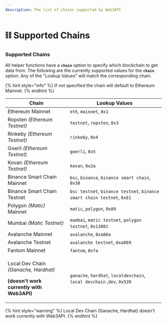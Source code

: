 ```yaml
---
description: The list of chains supported by Web3API
---
```


# ⛓ Supported Chains

### Supported Chains

All helper functions have a **`chain`** option to specify which blockchain to get data from. The following are the currently supported values for the **`chain`** option. Any of the "Lookup Values" will match the corresponding chain.&#x20;

{% hint style="info" %}
If not specified the chain will default to Ethereum Mainnet.
{% endhint %}

| Chain                                                                                                           | Lookup Values                                                           |
| --------------------------------------------------------------------------------------------------------------- | ----------------------------------------------------------------------- |
| Ethereum Mainnet                                                                                                | `eth`, `mainnet`, `0x1`                                                 |
| Ropsten _(Ethereum Testnet)_                                                                                    | `testnet`, `ropsten`, `0x3`                                             |
| Rinkeby _(Ethereum Testnet)_                                                                                    | `rinkeby`, `0x4`                                                        |
| Goerli _(Ethereum Testnet_)                                                                                     | `goerli`, `0x5`                                                         |
| Kovan _(Ethereum Testnet)_                                                                                      | `kovan`, `0x2a`                                                         |
| Binance Smart Chain Mainnet                                                                                     | `bsc`, `binance`, `binance smart chain`, `0x38`                         |
| Binance Smart Chain Testnet                                                                                     | `bsc testnet`, `binance testnet`, `binance smart chain testnet`, `0x61` |
| Polygon _(Matic)_ Mainnet                                                                                       | `matic`, `polygon`, `0x89`                                              |
| Mumbai _(Matic Testnet)_                                                                                        | `mumbai`, `matic testnet`, `polygon testnet`, `0x13881`                 |
| Avalanche Mainnet                                                                                               | `avalanche`, `0xa86a`                                                   |
| Avalanche Testnet                                                                                               | `avalanche testnet`, `0xa869`                                           |
| Fantom Mainnet                                                                                                  | `fantom`, `0xfa`                                                        |
| <p>Local Dev Chain <em>(Ganache, Hardhat)</em></p><p><strong>(doesn't work currently with Web3API)</strong></p> | `ganache`, `hardhat`, `localdevchain`, `local devchain` ,`dev`, `0x539` |

{% hint style="warning" %}
Local Dev Chain (Ganache, Hardhat) doesn't work currently with Web3API.
{% endhint %}

